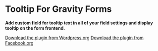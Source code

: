 # Tooltip For Gravity Forms
**Add custom field for tooltip text in all of your field settings and display tooltip on the form frontend.**

[Download the plugin from Wordpress.org](https://wordpress.org/plugins/tooltip-for-gravity-forms/)
[Download the plugin from Facebook.org](https://wordpress.org/plugins/tooltip-for-gravity-forms/)
